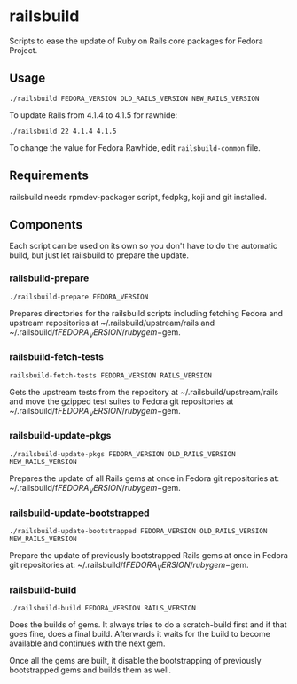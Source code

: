 railsbuild
==========

Scripts to ease the update of Ruby on Rails core packages for Fedora Project.

## Usage

```
./railsbuild FEDORA_VERSION OLD_RAILS_VERSION NEW_RAILS_VERSION
```

To update Rails from 4.1.4 to 4.1.5 for rawhide:

```
./railsbuild 22 4.1.4 4.1.5
```

To change the value for Fedora Rawhide, edit `railsbuild-common` file.

## Requirements

railsbuild needs rpmdev-packager script, fedpkg, koji and git installed.

## Components

Each script can be used on its own so you don't have to do the automatic
build, but just let railsbuild to prepare the update.

### railsbuild-prepare

```
./railsbuild-prepare FEDORA_VERSION
```
Prepares directories for the railsbuild scripts including fetching Fedora
and upstream repositories at ~/.railsbuild/upstream/rails and
~/.railsbuild/f$FEDORA_VERSION/rubygem-$gem.

### railsbuild-fetch-tests

```
railsbuild-fetch-tests FEDORA_VERSION RAILS_VERSION
```
Gets the upstream tests from the repository at ~/.railsbuild/upstream/rails
and move the gzipped test suites to Fedora git repositories at
~/.railsbuild/f$FEDORA_VERSION/rubygem-$gem.

### railsbuild-update-pkgs

```
./railsbuild-update-pkgs FEDORA_VERSION OLD_RAILS_VERSION NEW_RAILS_VERSION
```
Prepares the update of all Rails gems at once in Fedora git repositories at:
~/.railsbuild/f$FEDORA_VERSION/rubygem-$gem.

### railsbuild-update-bootstrapped

```
./railsbuild-update-bootstrapped FEDORA_VERSION OLD_RAILS_VERSION NEW_RAILS_VERSION
```
Prepare the update of previously bootstrapped Rails gems at once in Fedora git
repositories at: ~/.railsbuild/f$FEDORA_VERSION/rubygem-$gem.

### railsbuild-build

```
./railsbuild-build FEDORA_VERSION RAILS_VERSION
```
Does the builds of gems. It always tries to do a scratch-build first and
if that goes fine, does a final build. Afterwards it waits for the build
to become available and continues with the next gem.

Once all the gems are built, it disable the bootstrapping of previously
bootstrapped gems and builds them as well.
